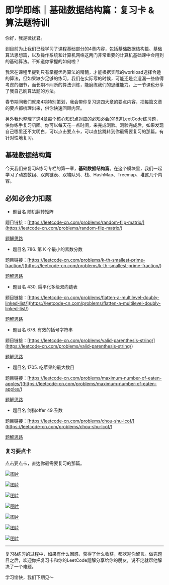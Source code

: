 # 即学即练｜基础数据结构篇：复习卡 & 算法题特训

你好，我是微扰君。

到目前为止我们已经学习了课程基础部分的4章内容，包括基础数据结构篇、基础算法思想篇，以及操作系统和计算机网络这两门非常重要的计算机基础课中会用到的基础算法。不知道你掌握的如何啦？

我常在课程里提到只有掌握优秀算法的精髓，才能根据实际的workload选择合适的算法，但如果缺少足够的练习，我们在实际写的时候，可能还是会遗漏一些值得考虑的细节，而长期不间断的算法训练，能磨练我们的思维能力。上一节课也分享了我自己刷算法题的方法。

春节期间我们就来4期特别策划，我会带你复习这四大章的要点内容，把每篇文章的要点都梳理出来，供你快速回顾内容。

另外我也整理了这4章每个核心知识点对应的必知必会的18道LeetCode练习题，供你练手复习巩固。你可以每天花一点时间，来完成测验。测验完成后，如果发现自己哪里还不太明白，可以点击要点卡，可以直接跳转到你最需要复习的那篇。有针对性地复习。

## 基础数据结构篇

今天我们来复习&练习专栏的第一章，**基础数据结构篇**。在这个模块里，我们一起学习了动态数组、双向链表、双端队列、栈、HashMap、Treemap、堆这几个内容。

## 必知必会力扣题

- 题目名 随机翻转矩阵

<!-- -->

题目链接：[https://leetcode-cn.com/problems/random-flip-matrix/](<https://leetcode-cn.com/problems/random-flip-matrix/>)

<!-- [[[read_end]]] -->

[题解思路](<https://leetcode-cn.com/problems/random-flip-matrix/solution/wei-rao-li-lun-yong-shu-zu-mo-ni-sui-ji-xjl3h/>)

- 题目名 786. 第 K 个最小的素数分数

<!-- -->

题目链接：[https://leetcode-cn.com/problems/k-th-smallest-prime-fraction/](<https://leetcode-cn.com/problems/k-th-smallest-prime-fraction/>)

[题解思路](<https://leetcode-cn.com/problems/k-th-smallest-prime-fraction/solution/wei-rao-li-lun-li-yong-you-xian-dui-lie-5otin/>)

- 题目名 430. 扁平化多级双向链表

<!-- -->

题目链接：[https://leetcode-cn.com/problems/flatten-a-multilevel-doubly-linked-list/](<https://leetcode-cn.com/problems/flatten-a-multilevel-doubly-linked-list/>)

[题解思路](<https://leetcode-cn.com/problems/flatten-a-multilevel-doubly-linked-list/solution/wei-rao-li-lun-bian-li-fu-zhi-yi-ge-chua-fage/>)

- 题目名 678. 有效的括号字符串

<!-- -->

题目链接：[https://leetcode-cn.com/problems/valid-parenthesis-string/](<https://leetcode-cn.com/problems/valid-parenthesis-string/>)

[题解思路](<https://leetcode-cn.com/problems/valid-parenthesis-string/solution/wei-rao-li-lun-ken-ding-shi-zhan-ya-by-w-op09/>)

- 题目名 1705. 吃苹果的最大数目

<!-- -->

题目链接：[https://leetcode-cn.com/problems/maximum-number-of-eaten-apples/](<https://leetcode-cn.com/problems/maximum-number-of-eaten-apples/>)

[题解思路](<https://leetcode-cn.com/problems/maximum-number-of-eaten-apples/solution/wei-rao-li-lun-tan-xin-dui-mei-ci-zhao-z-txr2/>)

- 题目名 剑指offer 49.丑数<br>

 题目链接：[https://leetcode-cn.com/problems/chou-shu-lcof/](<https://leetcode-cn.com/problems/chou-shu-lcof/>)

<!-- -->

[题解思路](<https://leetcode-cn.com/problems/chou-shu-lcof/solution/c-ling-pi-xi-jing-cai-yong-dui-lie-chu-li-by-wfnus/>)

### 复习要点卡

<span class="reference">点击要点卡，直达你最需要复习的那篇。</span>

[![图片](<https://static001.geekbang.org/resource/image/cb/53/cb7131f50057ba4b9a17da5dd9427453.jpg?wh=1242x2208>)](<https://time.geekbang.org/column/article/466065>)

[![图片](<https://static001.geekbang.org/resource/image/3f/39/3fe60yy97982e234c4438b2aef4ddd39.jpg?wh=1242x2208>)](<https://time.geekbang.org/column/article/467464>)

[![图片](<https://static001.geekbang.org/resource/image/d9/2b/d90b94201864fa504fef317e78e1712b.jpg?wh=1242x2208>)](<https://time.geekbang.org/column/article/468507>)

[![图片](<https://static001.geekbang.org/resource/image/29/0a/296c801b7c1b2247740a85327c2f360a.jpg?wh=1242x2208>)](<https://time.geekbang.org/column/article/469504>)

[![图片](<https://static001.geekbang.org/resource/image/53/ef/53c1b3e3c4a1cb3ffd51f77971b347ef.jpg?wh=1242x2208>)](<https://time.geekbang.org/column/article/470403>)

[![图片](<https://static001.geekbang.org/resource/image/1d/16/1d0f1bbecc335a0e36d5307fce8c0916.jpg?wh=1242x2208>)](<https://time.geekbang.org/column/article/471434>)

[![图片](<https://static001.geekbang.org/resource/image/0e/72/0e3d57f4f9fa5f11f50b1f3aba574272.jpg?wh=1242x2208>)](<https://time.geekbang.org/column/article/472166>)

---

复习&练习的过程中，如果有什么困惑，获得了什么收获，都欢迎你留言。做完题目之后，欢迎你把复习卡和你的LeetCode题解分享给你的朋友，说不定就帮他解决了一个难题。

学习愉快，我们下期见～

